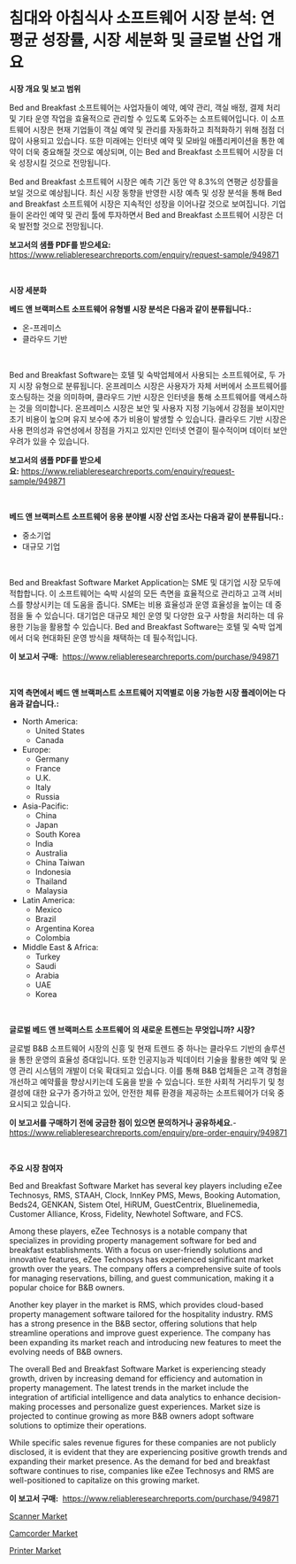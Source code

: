 <p><h1>침대와 아침식사 소프트웨어 시장 분석: 연평균 성장률, 시장 세분화 및 글로벌 산업 개요</h1></p><p><strong>시장 개요 및 보고 범위</strong></p>
<p><p>Bed and Breakfast 소프트웨어는 사업자들이 예약, 예약 관리, 객실 배정, 결제 처리 및 기타 운영 작업을 효율적으로 관리할 수 있도록 도와주는 소프트웨어입니다. 이 소프트웨어 시장은 현재 기업들이 객실 예약 및 관리를 자동화하고 최적화하기 위해 점점 더 많이 사용되고 있습니다. 또한 미래에는 인터넷 예약 및 모바일 애플리케이션을 통한 예약이 더욱 중요해질 것으로 예상되며, 이는 Bed and Breakfast 소프트웨어 시장을 더욱 성장시킬 것으로 전망됩니다.</p><p>Bed and Breakfast 소프트웨어 시장은 예측 기간 동안 약 8.3%의 연평균 성장률을 보일 것으로 예상됩니다. 최신 시장 동향을 반영한 시장 예측 및 성장 분석을 통해 Bed and Breakfast 소프트웨어 시장은 지속적인 성장을 이어나갈 것으로 보여집니다. 기업들이 온라인 예약 및 관리 툴에 투자하면서 Bed and Breakfast 소프트웨어 시장은 더욱 발전할 것으로 전망됩니다.</p></p>
<p><strong>보고서의 샘플 PDF를 받으세요:</strong> <a href="https://www.reliableresearchreports.com/enquiry/request-sample/949871">https://www.reliableresearchreports.com/enquiry/request-sample/949871</a></p>
<p>&nbsp;</p>
<p><strong>시장 세분화</strong></p>
<p><strong>베드 앤 브랙퍼스트 소프트웨어 유형별 시장 분석은 다음과 같이 분류됩니다.:</strong></p>
<p><ul><li>온-프레미스</li><li>클라우드 기반</li></ul></p>
<p>&nbsp;</p>
<p><p>Bed and Breakfast Software는 호텔 및 숙박업체에서 사용되는 소프트웨어로, 두 가지 시장 유형으로 분류됩니다. 온프레미스 시장은 사용자가 자체 서버에서 소프트웨어를 호스팅하는 것을 의미하며, 클라우드 기반 시장은 인터넷을 통해 소프트웨어를 액세스하는 것을 의미합니다. 온프레미스 시장은 보안 및 사용자 지정 기능에서 강점을 보이지만 초기 비용이 높으며 유지 보수에 추가 비용이 발생할 수 있습니다. 클라우드 기반 시장은 사용 편의성과 유연성에서 장점을 가지고 있지만 인터넷 연결이 필수적이며 데이터 보안 우려가 있을 수 있습니다.</p></p>
<p><strong>보고서의 샘플 PDF를 받으세요:</strong>&nbsp;<a href="https://www.reliableresearchreports.com/enquiry/request-sample/949871">https://www.reliableresearchreports.com/enquiry/request-sample/949871</a></p>
<p>&nbsp;</p>
<p><strong> 베드 앤 브랙퍼스트 소프트웨어 응용 분야별 시장 산업 조사는 다음과 같이 분류됩니다.:</strong></p>
<p><ul><li>중소기업</li><li>대규모 기업</li></ul></p>
<p>&nbsp;</p>
<p><p>Bed and Breakfast Software Market Application는 SME 및 대기업 시장 모두에 적합합니다. 이 소프트웨어는 숙박 시설의 모든 측면을 효율적으로 관리하고 고객 서비스를 향상시키는 데 도움을 줍니다. SME는 비용 효율성과 운영 효율성을 높이는 데 중점을 둘 수 있습니다. 대기업은 대규모 체인 운영 및 다양한 요구 사항을 처리하는 데 유용한 기능을 활용할 수 있습니다. Bed and Breakfast Software는 호텔 및 숙박 업계에서 더욱 현대화된 운영 방식을 채택하는 데 필수적입니다.</p></p>
<p><strong>이 보고서 구매:</strong>&nbsp; <a href="https://www.reliableresearchreports.com/purchase/949871">https://www.reliableresearchreports.com/purchase/949871</a></p>
<p>&nbsp;</p>
<p><strong>지역 측면에서 베드 앤 브랙퍼스트 소프트웨어 지역별로 이용 가능한 시장 플레이어는 다음과 같습니다.:</strong></p>
<p><ul>
    <li>
        North America:
        <ul>
            <li>United States</li>
            <li>Canada</li>
        </ul>
    </li>
    <li>
        Europe:
        <ul>
            <li>Germany</li>
            <li>France</li>
            <li>U.K.</li>
            <li>Italy</li>
            <li>Russia</li>
        </ul>
    </li>
    <li>
        Asia-Pacific:
        <ul>
            <li>China</li>
            <li>Japan</li>
            <li>South Korea</li>
            <li>India</li>
            <li>Australia</li>
            <li>China Taiwan</li>
            <li>Indonesia</li>
            <li>Thailand</li>
            <li>Malaysia</li>
        </ul>
    </li>
    <li>
        Latin America:
        <ul>
            <li>Mexico</li>
            <li>Brazil</li>
            <li>Argentina Korea</li>
            <li>Colombia</li>
        </ul>
    </li>
    <li>
        Middle East & Africa:
        <ul>
            <li>Turkey</li>
            <li>Saudi</li>
            <li>Arabia</li>
            <li>UAE</li>
            <li>Korea</li>
        </ul>
    </li>
    </ul></p>
<p>&nbsp;</p>
<p><strong>글로벌 베드 앤 브랙퍼스트 소프트웨어 의 새로운 트렌드는 무엇입니까? 시장?</strong></p>
<p><p>글로벌 B&B 소프트웨어 시장의 신흥 및 현재 트렌드 중 하나는 클라우드 기반의 솔루션을 통한 운영의 효율성 증대입니다. 또한 인공지능과 빅데이터 기술을 활용한 예약 및 운영 관리 시스템의 개발이 더욱 확대되고 있습니다. 이를 통해 B&B 업체들은 고객 경험을 개선하고 예약률을 향상시키는데 도움을 받을 수 있습니다. 또한 사회적 거리두기 및 청결성에 대한 요구가 증가하고 있어, 안전한 체류 환경을 제공하는 소프트웨어가 더욱 중요시되고 있습니다.</p></p>
<p><strong>이 보고서를 구매하기 전에 궁금한 점이 있으면 문의하거나 공유하세요.</strong>- <a href="https://www.reliableresearchreports.com/enquiry/pre-order-enquiry/949871">https://www.reliableresearchreports.com/enquiry/pre-order-enquiry/949871</a></p>
<p>&nbsp;</p>
<p><strong>주요 시장 참여자</strong></p>
<p><p>Bed and Breakfast Software Market has several key players including eZee Technosys, RMS, STAAH, Clock, InnKey PMS, Mews, Booking Automation, Beds24, GENKAN, Sistem Otel, HiRUM, GuestCentrix, Bluelinemedia, Customer Alliance, Kross, Fidelity, Newhotel Software, and FCS.</p><p>Among these players, eZee Technosys is a notable company that specializes in providing property management software for bed and breakfast establishments. With a focus on user-friendly solutions and innovative features, eZee Technosys has experienced significant market growth over the years. The company offers a comprehensive suite of tools for managing reservations, billing, and guest communication, making it a popular choice for B&B owners.</p><p>Another key player in the market is RMS, which provides cloud-based property management software tailored for the hospitality industry. RMS has a strong presence in the B&B sector, offering solutions that help streamline operations and improve guest experience. The company has been expanding its market reach and introducing new features to meet the evolving needs of B&B owners.</p><p>The overall Bed and Breakfast Software Market is experiencing steady growth, driven by increasing demand for efficiency and automation in property management. The latest trends in the market include the integration of artificial intelligence and data analytics to enhance decision-making processes and personalize guest experiences. Market size is projected to continue growing as more B&B owners adopt software solutions to optimize their operations.</p><p>While specific sales revenue figures for these companies are not publicly disclosed, it is evident that they are experiencing positive growth trends and expanding their market presence. As the demand for bed and breakfast software continues to rise, companies like eZee Technosys and RMS are well-positioned to capitalize on this growing market.</p></p>
<p><strong>이 보고서 구매:</strong>&nbsp;&nbsp;<a href="https://www.reliableresearchreports.com/purchase/949871">https://www.reliableresearchreports.com/purchase/949871</a></p>
<p><p><a href="https://github.com/RoccoManning/Market-Research-Report-List-4/blob/main/scanner-market.md">Scanner Market</a></p><p><a href="https://github.com/mauripalmi/Market-Research-Report-List-2/blob/main/camcorder-market.md">Camcorder Market</a></p><p><a href="https://github.com/gulaimolin/Market-Research-Report-List-3/blob/main/printer-market.md">Printer Market</a></p></p>
